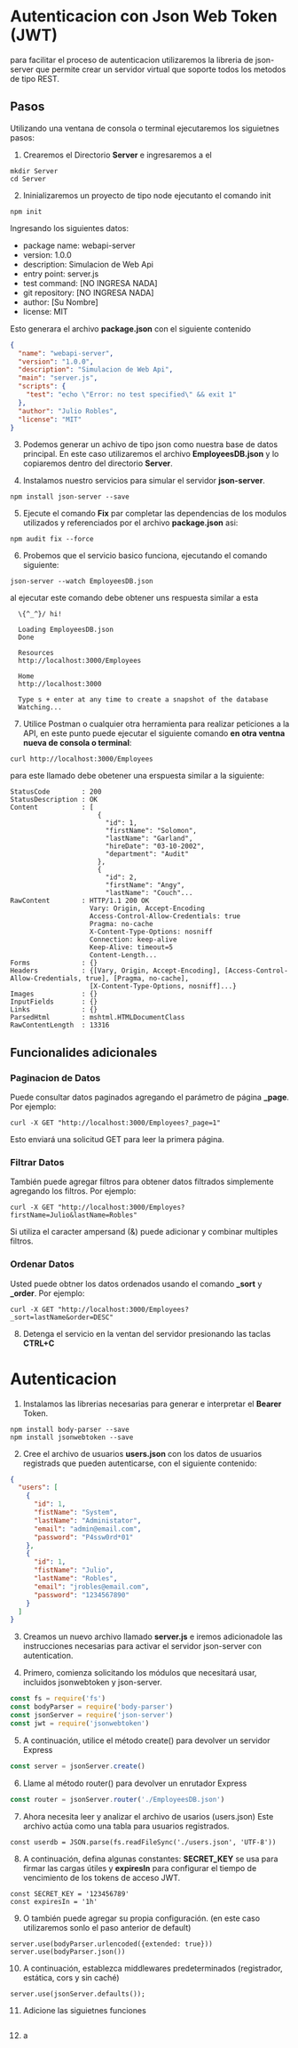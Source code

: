 # Autenticacion con Json Web Token (JWT)
para facilitar el proceso de autenticacion utilizaremos la libreria de json-server que permite crear un servidor virtual que soporte todos los metodos de tipo REST.

## Pasos
Utilizando una ventana de consola o terminal ejecutaremos los siguietnes pasos:

1. Crearemos el Directorio **Server** e ingresaremos a el

```
mkdir Server
cd Server
```

2. Ininializaremos un proyecto de tipo node ejecutanto el comando init

```
npm init
```

Ingresando los siguientes datos:

- package name: webapi-server
- version: 1.0.0
- description: Simulacion de Web Api
- entry point: server.js
- test command: [NO INGRESA NADA]
- git repository: [NO INGRESA NADA]
- author:  [Su Nombre]
- license: MIT

Esto generara el archivo **package.json** con el siguiente contenido

```json
{
  "name": "webapi-server",
  "version": "1.0.0",
  "description": "Simulacion de Web Api",
  "main": "server.js",
  "scripts": {
    "test": "echo \"Error: no test specified\" && exit 1"
  },
  "author": "Julio Robles",
  "license": "MIT"
}
```
3. Podemos generar un achivo de tipo json como nuestra base de datos principal. En este caso utilizaremos el archivo **EmployeesDB.json** y lo copiaremos dentro del directorio **Server**.

4. Instalamos nuestro servicios para simular el servidor **json-server**.

```
npm install json-server --save
```

5. Ejecute el comando **Fix** par completar las dependencias de los modulos utilizados y referenciados por el archivo **package.json** asi:

```
npm audit fix --force
```

6. Probemos que el servicio basico funciona, ejecutando el comando siguiente:

```
json-server --watch EmployeesDB.json
```

al ejecutar este comando debe obtener uns respuesta similar a esta

```
  \{^_^}/ hi!

  Loading EmployeesDB.json
  Done

  Resources
  http://localhost:3000/Employees

  Home
  http://localhost:3000

  Type s + enter at any time to create a snapshot of the database
  Watching...

```

7. Utilice Postman o cualquier otra herramienta para realizar peticiones a la API, en este punto puede ejecutar el siguiente comando **en otra ventna nueva de consola o terminal**:

```
curl http://localhost:3000/Employees
```
para este llamado debe obetener una erspuesta similar a la siguiente:

```
StatusCode        : 200
StatusDescription : OK
Content           : [
                      {
                        "id": 1,
                        "firstName": "Solomon",
                        "lastName": "Garland",
                        "hireDate": "03-10-2002",
                        "department": "Audit"
                      },
                      {
                        "id": 2,
                        "firstName": "Angy",
                        "lastName": "Couch"...
RawContent        : HTTP/1.1 200 OK
                    Vary: Origin, Accept-Encoding
                    Access-Control-Allow-Credentials: true
                    Pragma: no-cache
                    X-Content-Type-Options: nosniff
                    Connection: keep-alive
                    Keep-Alive: timeout=5
                    Content-Length...
Forms             : {}
Headers           : {[Vary, Origin, Accept-Encoding], [Access-Control-Allow-Credentials, true], [Pragma, no-cache],
                    [X-Content-Type-Options, nosniff]...}
Images            : {}
InputFields       : {}
Links             : {}
ParsedHtml        : mshtml.HTMLDocumentClass
RawContentLength  : 13316

```

## Funcionalides adicionales

### Paginacion de Datos
Puede consultar datos paginados agregando el parámetro de página **_page**. Por ejemplo:

```
curl -X GET "http://localhost:3000/Employees?_page=1"
```
Esto enviará una solicitud GET para leer la primera página.

### Filtrar Datos
También puede agregar filtros para obtener datos filtrados simplemente agregando los filtros. Por ejemplo:

```
curl -X GET "http://localhost:3000/Employes?firstName=Julio&lastName=Robles"
```
Si utiliza el caracter ampersand (&) puede adicionar y combinar multiples filtros.


### Ordenar Datos
Usted puede obtner los datos ordenados usando el comando **_sort** y **_order**. Por ejemplo:

```
curl -X GET "http://localhost:3000/Employees?_sort=lastName&order=DESC"
```

8. Detenga el servicio en la ventan del servidor presionando las taclas **CTRL+C**

# Autenticacion

1. Instalamos las librerias necesarias para generar e interpretar el **Bearer** Token.

```
npm install body-parser --save
npm install jsonwebtoken --save
```

2. Cree el archivo de usuarios **users.json** con los datos de usuarios registrads que pueden autenticarse, con el siguiente contenido:

```json
{
  "users": [
    {
      "id": 1,
      "fistName": "System",
      "lastName": "Administator",
      "email": "admin@email.com",
      "password": "P4ssw0rd*01"
    },
    {
      "id": 1,
      "fistName": "Julio",
      "lastName": "Robles",
      "email": "jrobles@email.com",
      "password": "1234567890"
    }
  ]
}
```

3. Creamos un nuevo archivo llamado **server.js** e iremos adicionadole las instrucciones necesarias para activar el servidor json-server con autentication.

4. Primero, comienza solicitando los módulos que necesitará usar, incluidos jsonwebtoken y json-server.

```js
const fs = require('fs')
const bodyParser = require('body-parser')
const jsonServer = require('json-server')
const jwt = require('jsonwebtoken')
```

5. A continuación, utilice el método create() para devolver un servidor Express

```js
const server = jsonServer.create()
```

6. Llame al método router() para devolver un enrutador Express

```js
const router = jsonServer.router('./EmployeesDB.json')
```

7. Ahora necesita leer y analizar el archivo de usarios (users.json) Este archivo actúa como una tabla para usuarios registrados.

```
const userdb = JSON.parse(fs.readFileSync('./users.json', 'UTF-8'))
```

8. A continuación, defina algunas constantes: **SECRET_KEY** se usa para firmar las cargas útiles y **expiresIn** para configurar el tiempo de vencimiento de los tokens de acceso JWT.

```
const SECRET_KEY = '123456789'
const expiresIn = '1h'
```

9. O también puede agregar su propia configuración. (en este caso utilizaremos sonlo el paso anterior de default)

```
server.use(bodyParser.urlencoded({extended: true}))
server.use(bodyParser.json())
```

10. A continuación, establezca middlewares predeterminados (registrador, estática, cors y sin caché)

```
server.use(jsonServer.defaults());
```

11. Adicione las siguietnes funciones

```
```

12. a